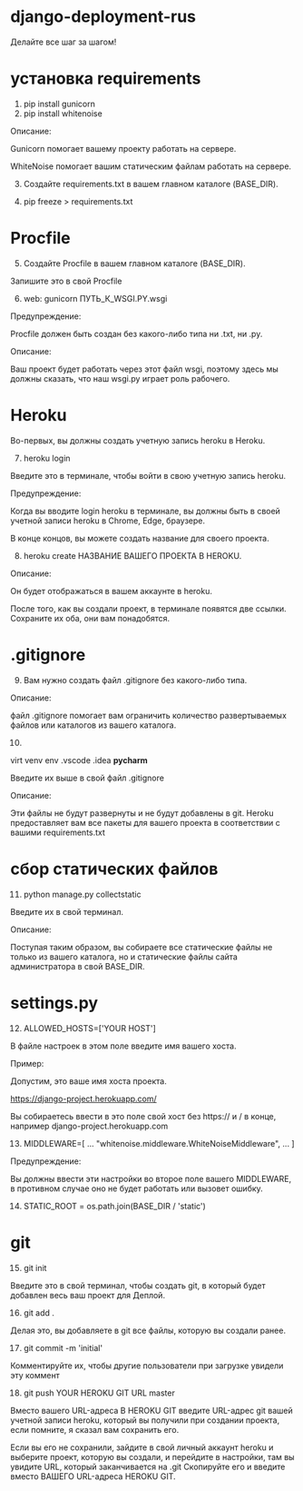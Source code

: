 # django-deployment-rus

Делайте все шаг за шагом!

# установка requirements


1) pip install gunicorn
2) pip install whitenoise


Описание:

Gunicorn помогает вашему проекту работать на сервере.

WhiteNoise помогает вашим статическим файлам работать на сервере.


3) Создайте requirements.txt в вашем главном каталоге (BASE_DIR).

4) pip freeze > requirements.txt


# Procfile


5) Создайте Procfile в вашем главном каталоге (BASE_DIR).


Запишите это в свой Procfile

6) web: gunicorn ПУТЬ_К_WSGI.PY.wsgi


Предупреждение:

Procfile должен быть создан без какого-либо типа ни .txt, ни .py.

Описание: 

Ваш проект будет работать через этот файл wsgi, поэтому здесь мы должны сказать, что наш wsgi.py играет роль рабочего.


# Heroku

Во-первых, вы должны создать учетную запись heroku в Heroku.


7) heroku login

Введите это в терминале, чтобы войти в свою учетную запись heroku.


Предупреждение:

Когда вы вводите login heroku в терминале, вы должны быть в своей учетной записи heroku в Chrome, Edge, браузере.

В конце концов, вы можете создать название для своего проекта.

8) heroku create НАЗВАНИЕ ВАШЕГО ПРОЕКТА В HEROKU.


Описание:

Он будет отображаться в вашем аккаунте в heroku.

После того, как вы создали проект, в терминале появятся две ссылки.
Сохраните их оба, они вам понадобятся.


# .gitignore


9) Вам нужно создать файл .gitignore без какого-либо типа.

Описание:

файл .gitignore помогает вам ограничить количество развертываемых файлов или каталогов из вашего каталога.


10)

virt
venv
env
.vscode
.idea
__pycharm__

Введите их выше в свой файл .gitignore


Описание:

Эти файлы не будут развернуты и не будут добавлены в git.
Heroku предоставляет вам все пакеты для вашего проекта в соответствии с вашими requirements.txt


# сбор статических файлов


11) python manage.py collectstatic

Введите их в свой терминал.


Описание:

Поступая таким образом, вы собираете все статические файлы не только из вашего каталога,
но и статические файлы сайта администратора в свой BASE_DIR.


# settings.py


12) ALLOWED_HOSTS=['YOUR HOST']


В файле настроек в этом поле введите имя вашего хоста.

Пример:


Допустим, это ваше имя хоста проекта.

https://django-project.herokuapp.com/

Вы собираетесь ввести в это поле свой хост без
https:// и / в конце, например django-project.herokuapp.com


13) MIDDLEWARE=[
    ...
    "whitenoise.middleware.WhiteNoiseMiddleware", 
    ...
]

Предупреждение:

Вы должны ввести эти настройки во второе поле вашего MIDDLEWARE,
в противном случае оно не будет работать или вызовет ошибку.


14) STATIC_ROOT = os.path.join(BASE_DIR / 'static')


# git


15) git init

Введите это в свой терминал, чтобы создать git, в который будет добавлен весь ваш проект для Деплой.


16) git add .

Делая это, вы добавляете в git все файлы, которую вы создали ранее.


17) git commit -m 'initial'

Комментируйте их, чтобы другие пользователи при загрузке увидели эту коммент


18) git push YOUR HEROKU GIT URL master

Вместо вашего URL-адреса В HEROKU GIT введите URL-адрес git вашей учетной записи heroku, который вы получили при создании проекта,
если помните, я сказал вам сохранить его.

Если вы его не сохранили, зайдите в свой личный аккаунт heroku и выберите проект, которую вы создали, и перейдите в настройки,
там вы увидите URL, который заканчивается на .git
Скопируйте его и введите вместо ВАШЕГО URL-адреса HEROKU GIT.
